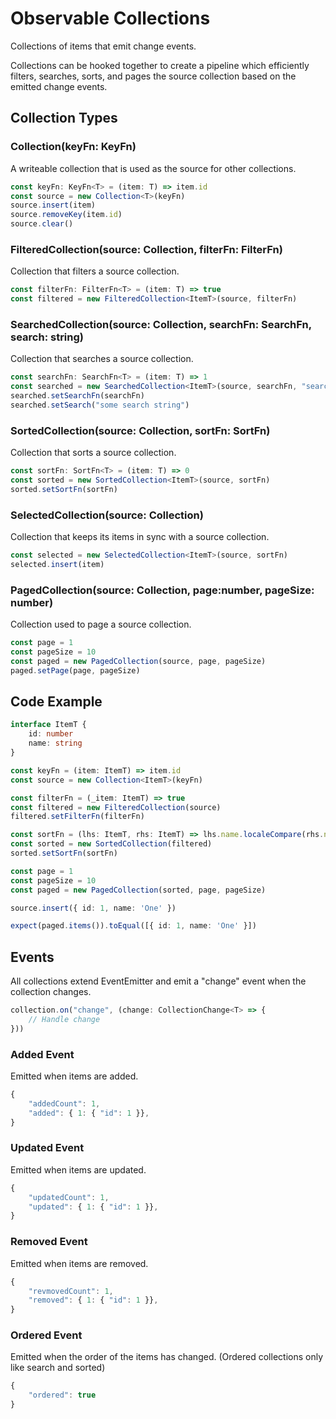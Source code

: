 # Observable Collections

Collections of items that emit change events.

Collections can be hooked together to create a pipeline which efficiently filters, searches, sorts, and pages the source collection based on the emitted change events.

## Collection Types

### Collection(keyFn: KeyFn)

A writeable collection that is used as the source for other collections.

```typescript
const keyFn: KeyFn<T> = (item: T) => item.id
const source = new Collection<T>(keyFn)
source.insert(item)
source.removeKey(item.id)
source.clear()
```

### FilteredCollection(source: Collection, filterFn: FilterFn)

Collection that filters a source collection.

```typescript
const filterFn: FilterFn<T> = (item: T) => true
const filtered = new FilteredCollection<ItemT>(source, filterFn)
```

### SearchedCollection(source: Collection, searchFn: SearchFn, search: string)

Collection that searches a source collection.

```typescript
const searchFn: SearchFn<T> = (item: T) => 1
const searched = new SearchedCollection<ItemT>(source, searchFn, "search string")
searched.setSearchFn(searchFn)
searched.setSearch("some search string")
```

### SortedCollection(source: Collection, sortFn: SortFn)

Collection that sorts a source collection.

```typescript
const sortFn: SortFn<T> = (item: T) => 0
const sorted = new SortedCollection<ItemT>(source, sortFn)
sorted.setSortFn(sortFn)
```

### SelectedCollection(source: Collection)

Collection that keeps its items in sync with a source collection.

```typescript
const selected = new SelectedCollection<ItemT>(source, sortFn)
selected.insert(item)
```

### PagedCollection(source: Collection, page:number, pageSize: number)

Collection used to page a source collection.

```typescript
const page = 1
const pageSize = 10
const paged = new PagedCollection(source, page, pageSize)
paged.setPage(page, pageSize)
```

## Code Example

```typescript
interface ItemT {
    id: number
    name: string
}

const keyFn = (item: ItemT) => item.id
const source = new Collection<ItemT>(keyFn)

const filterFn = (_item: ItemT) => true
const filtered = new FilteredCollection(source)
filtered.setFilterFn(filterFn)

const sortFn = (lhs: ItemT, rhs: ItemT) => lhs.name.localeCompare(rhs.name)
const sorted = new SortedCollection(filtered)
sorted.setSortFn(sortFn)

const page = 1
const pageSize = 10
const paged = new PagedCollection(sorted, page, pageSize)

source.insert({ id: 1, name: 'One' })

expect(paged.items()).toEqual([{ id: 1, name: 'One' }])
```

## Events

All collections extend EventEmitter and emit a "change" event when the collection changes.

``` typescript
collection.on("change", (change: CollectionChange<T> => {
    // Handle change
}))
```

### Added Event

Emitted when items are added.

```js
{
    "addedCount": 1,
    "added": { 1: { "id": 1 }},
}
```

### Updated Event

Emitted when items are updated.

```js
{
    "updatedCount": 1,
    "updated": { 1: { "id": 1 }},
}
```

### Removed Event

Emitted when items are removed.

```js
{
    "revmovedCount": 1,
    "removed": { 1: { "id": 1 }},
}
```

### Ordered Event

Emitted when the order of the items has changed. (Ordered collections only like search and sorted)

```js
{
    "ordered": true
}
```
